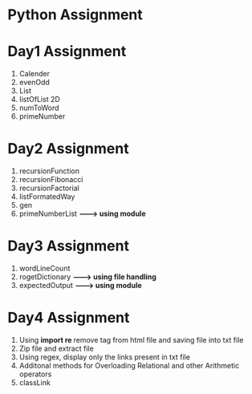 # Python Assignment
# Day1 Assignment
1. Calender
2. evenOdd
3. List
4. listOfList 2D
5. numToWord
6. primeNumber
# Day2 Assignment
1. recursionFunction
2. recursionFibonacci
3. recursionFactorial
4. listFormatedWay
5. gen
6. primeNumberList          <b>---> using module </b>
# Day3 Assignment
1. wordLineCount
2. rogetDictionary          <b>---> using file handling</b>
3. expectedOutput           <b>---> using module</b>
# Day4 Assignment
1. Using <b>import re </b> remove tag from html file and saving file into txt file
2. Zip file and extract file
3. Using regex, display only the links present in txt file
4. Additonal methods for Overloading Relational and other Arithmetic operators
5. classLink 
